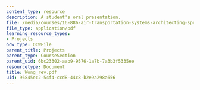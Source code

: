 ```yaml
---
content_type: resource
description: A student's oral presentation.
file: /media/courses/16-886-air-transportation-systems-architecting-spring-2004/96845ec254f4ccd844c8b2e9a298a656_Wong_rev.pdf
file_type: application/pdf
learning_resource_types:
- Projects
ocw_type: OCWFile
parent_title: Projects
parent_type: CourseSection
parent_uid: 6bc23302-aab9-9576-1a7b-7a3b3f5335ee
resourcetype: Document
title: Wong_rev.pdf
uid: 96845ec2-54f4-ccd8-44c8-b2e9a298a656
---
```

